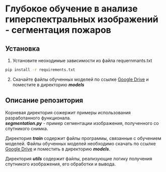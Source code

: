 # Глубокое обучение в анализе гиперспектральных изображений - сегментация пожаров
## Установка
1. Установите неоходимые зависимости из файла requernmants.txt
```bash
pip install -r requirements.txt
```
2. Скачайте файлы обученных моделей по ссылке [Google Drive](https://drive.google.com/drive/folders/1QcJIFJjenfI00Y8Z7DHgiJ03xUzYY7kA?usp=sharing) и поместите в директорию ***models*** 
## Описание репозитория
Корневая директория сожержит примеры использования разработанного функционала.  
***segmentation.py*** - пример сегментации изображения, полученного со спутникого снимка.
  
Директория ***train*** содержит файлы программы, связанные с обучением моделей. 
Файлы обученных моделей необходимо скачать по ссылке [Google Drive](https://drive.google.com/drive/folders/1QcJIFJjenfI00Y8Z7DHgiJ03xUzYY7kA?usp=sharing) и поместить в директорию ***models***. 
  
Директория ***utils*** содержит файлы, реализующие логику получения спутникого изображения, его обработки и вывода.
